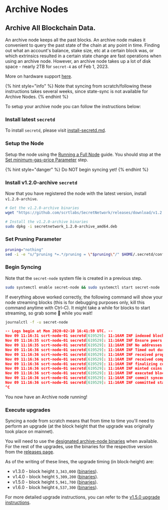 # Archive Nodes

## Archive All Blockchain Data. <a href="#archive-all-blockchain-data" id="archive-all-blockchain-data"></a>

An archive node keeps all the past blocks. An archive node makes it convenient to query the past state of the chain at any point in time. Finding out what an account's balance, stake size, etc at a certain block was, or which extrinsics resulted in a certain state change are fast operations when using an archive node. However, an archive node takes up a lot of disk space - nearly 2TB for `secret-4` as of Feb 1, 2023.

More on hardware support [here](../setting-up-a-node-validator/hardware-setup/hardware-compliance.md).

{% hint style="info" %}
Note that syncing from scratch/following these instructions takes several weeks, since state-sync is not available for Archive Nodes.
{% endhint %}

To setup your archive node you can follow the instructions below:

### Install latest `secretd`

To install `secretd`, please visit [install-secretd.md](../setting-up-a-node-validator/node-setup/install-secretd.md "mention").

### Setup the Node

Setup the node using the [Running a Full Node](../setting-up-a-node-validator/node-setup/setup-full-node.md#initialize-secret-network-configs) guide. You should stop at the [Set minimum-gas-price Parameter](../setting-up-a-node-validator/node-setup/setup-full-node.md#set-minimum-gas-price-parameter) step.

{% hint style="danger" %}
Do NOT begin syncing yet!
{% endhint %}

### Install v1.2.0-archive `secretd`

Now that you have registered the node with the latest version, install `v1.2.0-archive`.

```bash
# Get the v1.2.0-archive binaries
wget "https://github.com/scrtlabs/SecretNetwork/releases/download/v1.2.0-archive/secretnetwork_1.2.0-archive_amd64.deb"

# Install the v1.2.0-archive binaries
sudo dpkg -i secretnetwork_1.2.0-archive_amd64.deb
```

### Set Pruning Parameter

```bash
pruning="nothing"
sed -i -e "s/^pruning *=.*/pruning = \"$pruning\"/" $HOME/.secretd/config/app.toml
```

### Begin Syncing

Note that the `secret-node` system file is created in a previous step.

```bash
sudo systemctl enable secret-node && sudo systemctl start secret-node
```

If everything above worked correctly, the following command will show your node streaming blocks (this is for debugging purposes only, kill this command anytime with Ctrl-C). It might take a while for blocks to start streaming, so grab some 🍿 while you wait!

```bash
journalctl -f -u secret-node
```

```json
-- Logs begin at Mon 2020-02-10 16:41:59 UTC. --
Nov 09 11:16:31 scrt-node-01 secretd[619529]: 11:16AM INF indexed block height=12 module=txindex
Nov 09 11:16:35 scrt-node-01 secretd[619529]: 11:16AM INF Ensure peers module=pex numDialing=0 numInPeers=0 numOutPeers=0 numToDial=10
Nov 09 11:16:35 scrt-node-01 secretd[619529]: 11:16AM INF No addresses to dial. Falling back to seeds module=pex
Nov 09 11:16:36 scrt-node-01 secretd[619529]: 11:16AM INF Timed out dur=4983.86819 height=13 module=consensus round=0 step=1
Nov 09 11:16:36 scrt-node-01 secretd[619529]: 11:16AM INF received proposal module=consensus proposal={"Type":32,"block_id":{"hash":"0AF9693538AB0C753A7EA16CB618C5D988CD7DC01D63742DC4795606D10F0CA4","parts":{"hash":"58F6211ED5D6795E2AE4D3B9DBB1280AD92B2EE4EEBAA2910F707C104258D2A0","total":1}},"height":13,"pol_round":-1,"round":0,"signature":"eHY9dH8dG5hElNEGbw1U5rWqPp7nXC/VvOlAbF4DeUQu/+q7xv5nmc0ULljGEQR8G9fhHaMQuKjgrxP2KsGICg==","timestamp":"2021-11-09T11:16:36.7744083Z"}
Nov 09 11:16:36 scrt-node-01 secretd[619529]: 11:16AM INF received complete proposal block hash=0AF9693538AB0C753A7EA16CB618C5D988CD7DC01D63742DC4795606D10F0CA4 height=13 module=consensus
Nov 09 11:16:36 scrt-node-01 secretd[619529]: 11:16AM INF finalizing commit of block hash=0AF9693538AB0C753A7EA16CB618C5D988CD7DC01D63742DC4795606D10F0CA4 height=13 module=consensus num_txs=0 root=E4968C9B525DADA22A346D5E158C648BC561EEC351F402A611B9DA2706FD8267
Nov 09 11:16:36 scrt-node-01 secretd[619529]: 11:16AM INF minted coins from module account amount=6268801uscrt from=mint module=x/bank
Nov 09 11:16:36 scrt-node-01 secretd[619529]: 11:16AM INF executed block height=13 module=state num_invalid_txs=0 num_valid_txs=0
Nov 09 11:16:36 scrt-node-01 secretd[619529]: 11:16AM INF commit synced commit=436F6D6D697449447B5B373520353520323020352032342031312032333820353320383720313137203133372031323020313638203234302035302032323020353720343520363620313832203138392032333920393920323439203736203338203131322035342032332033203233362034375D3A447D
Nov 09 11:16:36 scrt-node-01 secretd[619529]: 11:16AM INF committed state app_hash=4B371405180BEE3557758978A8F032DC392D42B6BDEF63F94C2670361703EC2F height=13 module=state num_txs=0
^C
```

You now have an Archive node running!

### Execute upgrades

Syncing a node from scratch means that from time to time you'll need to perform an upgrade (at the block height that the upgrade was originally took place on mainnet).

You will need to use the [designated archive-node binaries](https://github.com/scrtlabs/SecretNetwork/releases/tag/v1.2.0-archive) when available. For the rest of the upgrades, use the binaries for the respective version from the [releases page](https://github.com/scrtlabs/SecretNetwork/releases).

As of the writing of these lines, the upgrade timing (in block-height) are:

* v1.3.0 - block height `3,343,000` ([binaries](https://github.com/scrtlabs/SecretNetwork/releases/tag/v1.2.0-archive)).
* v1.4.0 - block height `5,309,200` ([binaries](https://github.com/scrtlabs/SecretNetwork/releases/tag/v1.2.0-archive)).
* v1.5.0 - block height `5,941,700` ([binaries](https://github.com/scrtlabs/SecretNetwork/releases/tag/v1.5.1)).
* v1.6.0 - block height `6,537,300` ([binaries](https://github.com/scrtlabs/SecretNetwork/releases/tag/v1.6.0)).

For more detailed upgrade instructions, you can refer to the [v1.5.0 upgrade instructions](https://github.com/scrtlabs/SecretNetwork/releases/tag/v1.5.0).
